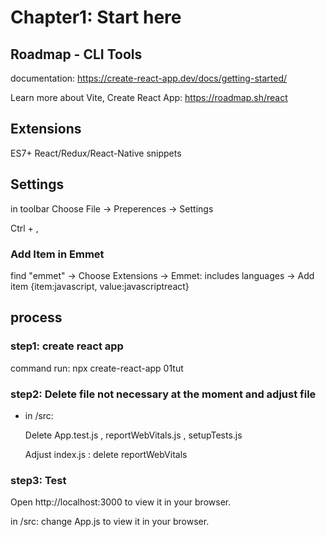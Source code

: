 # Chapter1: Start here

## Roadmap - CLI Tools

documentation: https://create-react-app.dev/docs/getting-started/

Learn more about Vite, Create React App: https://roadmap.sh/react

## Extensions 
    
ES7+ React/Redux/React-Native snippets 

## Settings
 
in toolbar Choose File -> Preperences -> Settings 
    
Ctrl + ,

### Add Item in Emmet

find "emmet" -> Choose Extensions -> Emmet: includes languages -> Add item {item:javascript, value:javascriptreact}

## process

### step1: create react app

command run: npx create-react-app 01tut

### step2: Delete file not necessary at the moment and adjust file

- in /src:

    Delete App.test.js , reportWebVitals.js , setupTests.js

    Adjust index.js : delete reportWebVitals

### step3: Test

Open http://localhost:3000 to view it in your browser.

in /src: change App.js to view it in your browser.
    
